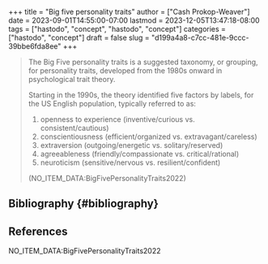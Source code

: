 +++
title = "Big five personality traits"
author = ["Cash Prokop-Weaver"]
date = 2023-09-01T14:55:00-07:00
lastmod = 2023-12-05T13:47:18-08:00
tags = ["hastodo", "concept", "hastodo", "concept"]
categories = ["hastodo", "concept"]
draft = false
slug = "d199a4a8-c7cc-481e-9ccc-39bbe6fda8ee"
+++

> The Big Five personality traits is a suggested taxonomy, or grouping, for personality traits, developed from the 1980s onward in psychological trait theory.
>
> Starting in the 1990s, the theory identified five factors by labels, for the US English population, typically referred to as:
>
> 1.  openness to experience (inventive/curious vs. consistent/cautious)
> 2.  conscientiousness (efficient/organized vs. extravagant/careless)
> 3.  extraversion (outgoing/energetic vs. solitary/reserved)
> 4.  agreeableness (friendly/compassionate vs. critical/rational)
> 5.  neuroticism (sensitive/nervous vs. resilient/confident)
>
> (NO_ITEM_DATA:BigFivePersonalityTraits2022)


## Bibliography {#bibliography}

## References

<style>.csl-entry{text-indent: -1.5em; margin-left: 1.5em;}</style><div class="csl-bib-body">
  <div class="csl-entry">NO_ITEM_DATA:BigFivePersonalityTraits2022</div>
</div>
